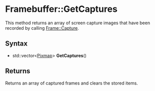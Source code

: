 # Framebuffer::GetCaptures

This method returns an array of screen capture images that have been recorded by calling [Frame::Capture](Frame_Capture.md).

## Syntax

- std::vector<[Pixmap](Pixmap.md)> **GetCaptures**()

## Returns

Returns an array of captured frames and clears the stored items.
